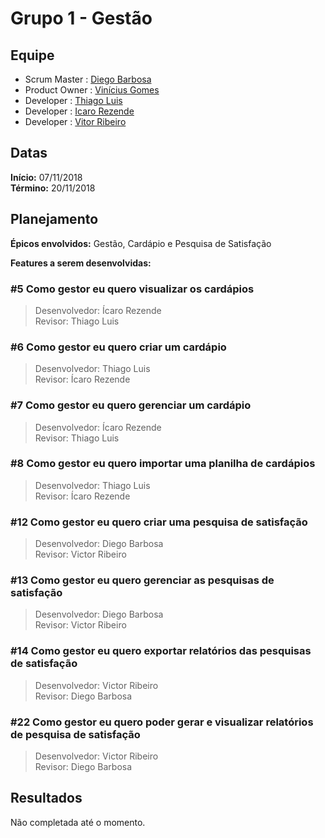 # Grupo 1 - Gestão

## Equipe

* Scrum Master  : [Diego Barbosa](https://github.com/dieg0D "@dieg0D")
* Product Owner : [Vinícius Gomes](https://github.com/vgdsouza "@vgdsouza")
* Developer     : [Thiago Luis](https://github.com/thiagolrpinho "@thiagolrpinho")
* Developer     : [Icaro Rezende](https://github.com/icaronr "@icaronr")
* Developer     : [Vitor Ribeiro](https://github.com/VitorRibeiroCustodio "@VitorRibeiroCustodio")

## Datas

**Início:** 07/11/2018  
**Término:** 20/11/2018  

## Planejamento

**Épicos envolvidos:** Gestão, Cardápio e Pesquisa de Satisfação

**Features a serem desenvolvidas:**  

### #5 Como gestor eu quero visualizar os cardápios

>Desenvolvedor: Ícaro Rezende  
Revisor: Thiago Luis

### #6 Como gestor eu quero criar um cardápio

>Desenvolvedor: Thiago Luis  
Revisor: Ícaro Rezende

### #7 Como gestor eu quero gerenciar um cardápio

>Desenvolvedor: Ícaro Rezende  
Revisor: Thiago Luis

### #8 Como gestor eu quero importar uma planilha de cardápios

>Desenvolvedor: Thiago Luis  
Revisor: Ícaro Rezende

### #12 Como gestor eu quero criar uma pesquisa de satisfação

>Desenvolvedor: Diego Barbosa  
Revisor: Victor Ribeiro

### #13 Como gestor eu quero gerenciar as pesquisas de satisfação

>Desenvolvedor: Diego Barbosa  
Revisor: Victor Ribeiro

### #14 Como gestor eu quero exportar relatórios das pesquisas de satisfação

>Desenvolvedor: Victor Ribeiro  
Revisor: Diego Barbosa

### #22 Como gestor eu quero poder gerar e visualizar relatórios de pesquisa de satisfação

>Desenvolvedor: Victor Ribeiro  
Revisor: Diego Barbosa

## Resultados

Não completada até o momento.